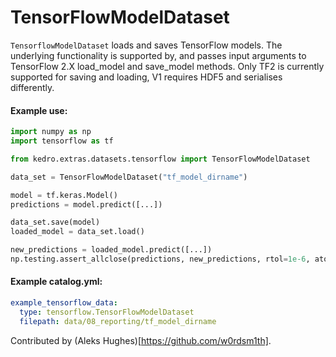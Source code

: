 # TensorFlowModelDataset

``TensorflowModelDataset`` loads and saves TensorFlow models.
The underlying functionality is supported by, and passes input arguments to TensorFlow 2.X load_model and save_model methods. Only TF2 is currently supported for saving and loading, V1 requires HDF5 and serialises differently.

#### Example use:
```python
import numpy as np
import tensorflow as tf

from kedro.extras.datasets.tensorflow import TensorFlowModelDataset

data_set = TensorFlowModelDataset("tf_model_dirname")

model = tf.keras.Model()
predictions = model.predict([...])

data_set.save(model)
loaded_model = data_set.load()

new_predictions = loaded_model.predict([...])
np.testing.assert_allclose(predictions, new_predictions, rtol=1e-6, atol=1e-6)
```

#### Example catalog.yml:
```yaml
example_tensorflow_data:
  type: tensorflow.TensorFlowModelDataset
  filepath: data/08_reporting/tf_model_dirname
```

Contributed by (Aleks Hughes)[https://github.com/w0rdsm1th].
